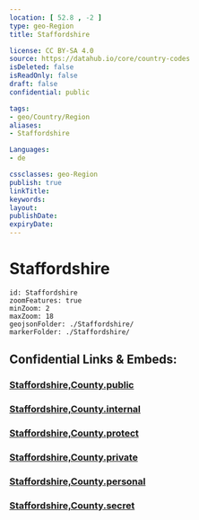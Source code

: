 ```yaml
---
location: [ 52.8 , -2 ] 
type: geo-Region
title: Staffordshire

license: CC BY-SA 4.0
source: https://datahub.io/core/country-codes
isDeleted: false
isReadOnly: false
draft: false
confidential: public

tags:
- geo/Country/Region
aliases:
- Staffordshire

Languages:
- de

cssclasses: geo-Region
publish: true
linkTitle: 
keywords: 
layout: 
publishDate: 
expiryDate: 
---
```


# Staffordshire

```leaflet
id: Staffordshire
zoomFeatures: true 
minZoom: 2 
maxZoom: 18
geojsonFolder: ./Staffordshire/
markerFolder: ./Staffordshire/
```


## Confidential Links & Embeds: 

### [Staffordshire,County.public](/_public/\Earth\Continent\Europe\Europe~North\UK\England\Regions~England\West_Midlands,RegionStaffordshire,County.public.md) 

### [Staffordshire,County.internal](/_internal/\Earth\Continent\Europe\Europe~North\UK\England\Regions~England\West_Midlands,RegionStaffordshire,County.internal.md) 

### [Staffordshire,County.protect](/_protect/\Earth\Continent\Europe\Europe~North\UK\England\Regions~England\West_Midlands,RegionStaffordshire,County.protect.md) 

### [Staffordshire,County.private](/_private/\Earth\Continent\Europe\Europe~North\UK\England\Regions~England\West_Midlands,RegionStaffordshire,County.private.md) 

### [Staffordshire,County.personal](/_personal/\Earth\Continent\Europe\Europe~North\UK\England\Regions~England\West_Midlands,RegionStaffordshire,County.personal.md) 

### [Staffordshire,County.secret](/_secret/\Earth\Continent\Europe\Europe~North\UK\England\Regions~England\West_Midlands,RegionStaffordshire,County.secret.md)

